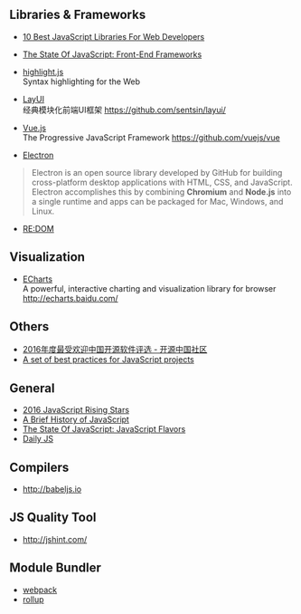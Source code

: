 ## Libraries & Frameworks  
- [10 Best JavaScript Libraries For Web Developers](http://devcodegeek.com/best-javascript-libraries-for-web-developers.html)

- [The State Of JavaScript: Front-End Frameworks](https://medium.com/@sachagreif/the-state-of-javascript-front-end-frameworks-1a2d8a61510)

- [highlight.js](https://highlightjs.org/)  
Syntax highlighting for the Web  

- [LayUI](http://www.layui.com/)  
经典模块化前端UI框架 https://github.com/sentsin/layui/

- [Vue.js](https://vuejs.org/)  
The Progressive JavaScript Framework https://github.com/vuejs/vue

- [Electron](https://electron.atom.io/)
> Electron is an open source library developed by GitHub for building cross-platform desktop applications with HTML, CSS, and JavaScript. Electron accomplishes this by combining **Chromium** and **Node.js** into a single runtime and apps can be packaged for Mac, Windows, and Linux.

- [RE:DOM](https://redom.js.org/)



## Visualization
- [ECharts](https://github.com/ecomfe/echarts)  
A powerful, interactive charting and visualization library for browser http://echarts.baidu.com/


## Others
- [2016年度最受欢迎中国开源软件评选 - 开源中国社区](http://www.oschina.net/project/top_cn_2016)
- [A set of best practices for JavaScript projects](https://github.com/wearehive/project-guidelines)


## General
- [2016 JavaScript Rising Stars](https://risingstars2016.js.org/)
- [A Brief History of JavaScript](https://auth0.com/blog/a-brief-history-of-javascript/)
- [The State Of JavaScript: JavaScript Flavors](https://medium.com/@sachagreif/the-state-of-javascript-javascript-flavors-1e02b0bfefb6)
- [Daily JS](https://medium.com/dailyjs)


## Compilers
- http://babeljs.io


## JS Quality Tool
- http://jshint.com/


## Module Bundler
- [webpack](https://webpack.js.org/)
- [rollup](https://rollupjs.org/)
